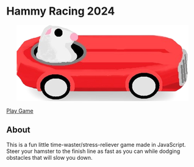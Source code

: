 # Hammy Racing 2024

<p style="text-align: center;">
  <img src="https://github.com/SapporoAlex/Hammy-Racing-2024/blob/main/redCar1.png" alt="Red Car">
</p>

<a href="https://sapporoalex.github.io/Hammy-Racing-2024/">Play Game</a>

## About
This is a fun little time-waster/stress-reliever game made in JavaScript. Steer your hamster to the finish line as fast as you can while dodging obstacles that will slow you down.
